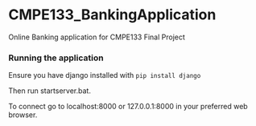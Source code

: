 # CMPE133_BankingApplication
Online Banking application for CMPE133 Final Project

### Running the application

Ensure you have django installed with `pip install django`

Then run startserver.bat.

To connect go to localhost:8000 or 127.0.0.1:8000 in your preferred web browser.